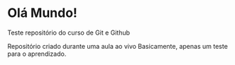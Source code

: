 # Olá Mundo!
 Teste repositório do curso de Git e Github


 Repositório criado durante uma aula ao vivo
 Basicamente, apenas um teste para o aprendizado.

